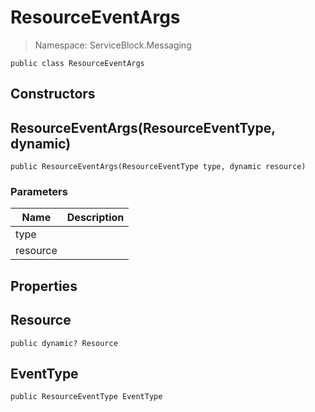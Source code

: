 ResourceEventArgs
======
> Namespace: ServiceBlock.Messaging



```
public class ResourceEventArgs
```

## Constructors

ResourceEventArgs(ResourceEventType, dynamic)
------


```
public ResourceEventArgs(ResourceEventType type, dynamic resource)
```

### Parameters
Name | Description
--- | ---
type | 
resource | 




## Properties

Resource
------


```
public dynamic? Resource
```


EventType
------


```
public ResourceEventType EventType
```







